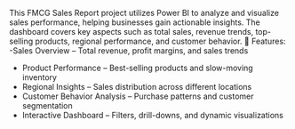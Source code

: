 This FMCG Sales Report project utilizes Power BI to analyze and visualize sales performance, helping businesses gain actionable insights. The dashboard covers key aspects such as total sales, revenue trends, top-selling products, regional performance, and customer behavior.
🚀 Features:
-Sales Overview – Total revenue, profit margins, and sales trends
- Product Performance – Best-selling products and slow-moving inventory
- Regional Insights – Sales distribution across different locations
- Customer Behavior Analysis – Purchase patterns and customer segmentation
- Interactive Dashboard – Filters, drill-downs, and dynamic visualizations
